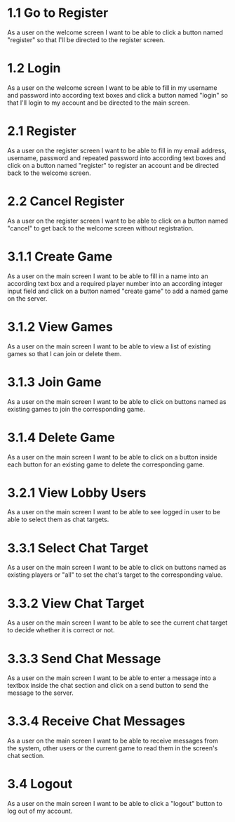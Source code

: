 # 1.1 Go to Register
As a user on the welcome screen I want to be able to click a button named "register" so that I'll be directed to the register screen.

# 1.2 Login
As a user on the welcome screen I want to be able to fill in my username and password into according text boxes and click a button named "login" so that I'll login to my account and be directed to the main screen.

# 2.1 Register
As a user on the register screen I want to be able to fill in my email address, username, password and repeated password into according text boxes and click on a button named "register" to register an account and be directed back to the welcome screen.

# 2.2 Cancel Register
As a user on the register screen I want to be able to click on a button named "cancel" to get back to the welcome screen without registration.

# 3.1.1 Create Game
As a user on the main screen I want to be able to fill in a name into an according text box and a required player number into an according integer input field and click on a button named "create game" to add a named game on the server.

# 3.1.2 View Games
As a user on the main screen I want to be able to view a list of existing games so that I can join or delete them.

# 3.1.3 Join Game
As a user on the main screen I want to be able to click on buttons named as existing games to join the corresponding game.

# 3.1.4 Delete Game
As a user on the main screen I want to be able to click on a button inside each button for an existing game to delete the corresponding game.

# 3.2.1 View Lobby Users
As a user on the main screen I want to be able to see logged in user to be able to select them as chat targets.

# 3.3.1 Select Chat Target
As a user on the main screen I want to be able to click on buttons named as existing players or "all" to set the chat's target to the corresponding value.

# 3.3.2 View Chat Target
As a user on the main screen I want to be able to see the current chat target to decide whether it is correct or not.

# 3.3.3 Send Chat Message
As a user on the main screen I want to be able to enter a message into a textbox inside the chat section and click on a send button to send the message to the server.

# 3.3.4 Receive Chat Messages
As a user on the main screen I want to be able to receive messages from the system, other users or the current game to read them in the screen's chat section.

# 3.4 Logout
As a user on the main screen I want to be able to click a "logout" button to log out of my account.
